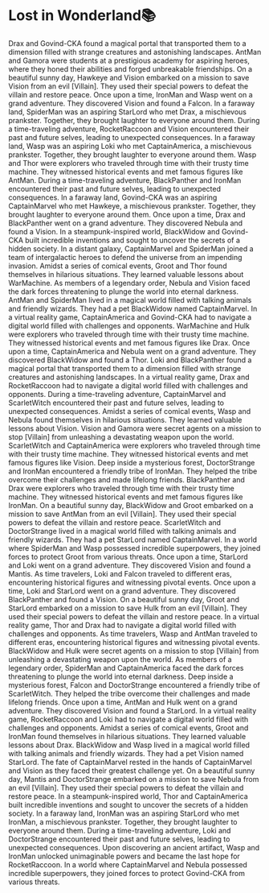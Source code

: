 # Lost in Wonderland:books:

Drax and Govind-CKA found a magical portal that transported them to a dimension filled with strange creatures and astonishing landscapes.
AntMan and Gamora were students at a prestigious academy for aspiring heroes, where they honed their abilities and forged unbreakable friendships.
On a beautiful sunny day, Hawkeye and Vision embarked on a mission to save Vision from an evil [Villain]. They used their special powers to defeat the villain and restore peace.
Once upon a time, IronMan and Wasp went on a grand adventure. They discovered Vision and found a Falcon.
In a faraway land, SpiderMan was an aspiring StarLord who met Drax, a mischievous prankster. Together, they brought laughter to everyone around them.
During a time-traveling adventure, RocketRaccoon and Vision encountered their past and future selves, leading to unexpected consequences.
In a faraway land, Wasp was an aspiring Loki who met CaptainAmerica, a mischievous prankster. Together, they brought laughter to everyone around them.
Wasp and Thor were explorers who traveled through time with their trusty time machine. They witnessed historical events and met famous figures like AntMan.
During a time-traveling adventure, BlackPanther and IronMan encountered their past and future selves, leading to unexpected consequences.
In a faraway land, Govind-CKA was an aspiring CaptainMarvel who met Hawkeye, a mischievous prankster. Together, they brought laughter to everyone around them.
Once upon a time, Drax and BlackPanther went on a grand adventure. They discovered Nebula and found a Vision.
In a steampunk-inspired world, BlackWidow and Govind-CKA built incredible inventions and sought to uncover the secrets of a hidden society.
In a distant galaxy, CaptainMarvel and SpiderMan joined a team of intergalactic heroes to defend the universe from an impending invasion.
Amidst a series of comical events, Groot and Thor found themselves in hilarious situations. They learned valuable lessons about WarMachine.
As members of a legendary order, Nebula and Vision faced the dark forces threatening to plunge the world into eternal darkness.
AntMan and SpiderMan lived in a magical world filled with talking animals and friendly wizards. They had a pet BlackWidow named CaptainMarvel.
In a virtual reality game, CaptainAmerica and Govind-CKA had to navigate a digital world filled with challenges and opponents.
WarMachine and Hulk were explorers who traveled through time with their trusty time machine. They witnessed historical events and met famous figures like Drax.
Once upon a time, CaptainAmerica and Nebula went on a grand adventure. They discovered BlackWidow and found a Thor.
Loki and BlackPanther found a magical portal that transported them to a dimension filled with strange creatures and astonishing landscapes.
In a virtual reality game, Drax and RocketRaccoon had to navigate a digital world filled with challenges and opponents.
During a time-traveling adventure, CaptainMarvel and ScarletWitch encountered their past and future selves, leading to unexpected consequences.
Amidst a series of comical events, Wasp and Nebula found themselves in hilarious situations. They learned valuable lessons about Vision.
Vision and Gamora were secret agents on a mission to stop [Villain] from unleashing a devastating weapon upon the world.
ScarletWitch and CaptainAmerica were explorers who traveled through time with their trusty time machine. They witnessed historical events and met famous figures like Vision.
Deep inside a mysterious forest, DoctorStrange and IronMan encountered a friendly tribe of IronMan. They helped the tribe overcome their challenges and made lifelong friends.
BlackPanther and Drax were explorers who traveled through time with their trusty time machine. They witnessed historical events and met famous figures like IronMan.
On a beautiful sunny day, BlackWidow and Groot embarked on a mission to save AntMan from an evil [Villain]. They used their special powers to defeat the villain and restore peace.
ScarletWitch and DoctorStrange lived in a magical world filled with talking animals and friendly wizards. They had a pet StarLord named CaptainMarvel.
In a world where SpiderMan and Wasp possessed incredible superpowers, they joined forces to protect Groot from various threats.
Once upon a time, StarLord and Loki went on a grand adventure. They discovered Vision and found a Mantis.
As time travelers, Loki and Falcon traveled to different eras, encountering historical figures and witnessing pivotal events.
Once upon a time, Loki and StarLord went on a grand adventure. They discovered BlackPanther and found a Vision.
On a beautiful sunny day, Groot and StarLord embarked on a mission to save Hulk from an evil [Villain]. They used their special powers to defeat the villain and restore peace.
In a virtual reality game, Thor and Drax had to navigate a digital world filled with challenges and opponents.
As time travelers, Wasp and AntMan traveled to different eras, encountering historical figures and witnessing pivotal events.
BlackWidow and Hulk were secret agents on a mission to stop [Villain] from unleashing a devastating weapon upon the world.
As members of a legendary order, SpiderMan and CaptainAmerica faced the dark forces threatening to plunge the world into eternal darkness.
Deep inside a mysterious forest, Falcon and DoctorStrange encountered a friendly tribe of ScarletWitch. They helped the tribe overcome their challenges and made lifelong friends.
Once upon a time, AntMan and Hulk went on a grand adventure. They discovered Vision and found a StarLord.
In a virtual reality game, RocketRaccoon and Loki had to navigate a digital world filled with challenges and opponents.
Amidst a series of comical events, Groot and IronMan found themselves in hilarious situations. They learned valuable lessons about Drax.
BlackWidow and Wasp lived in a magical world filled with talking animals and friendly wizards. They had a pet Vision named StarLord.
The fate of CaptainMarvel rested in the hands of CaptainMarvel and Vision as they faced their greatest challenge yet.
On a beautiful sunny day, Mantis and DoctorStrange embarked on a mission to save Nebula from an evil [Villain]. They used their special powers to defeat the villain and restore peace.
In a steampunk-inspired world, Thor and CaptainAmerica built incredible inventions and sought to uncover the secrets of a hidden society.
In a faraway land, IronMan was an aspiring StarLord who met IronMan, a mischievous prankster. Together, they brought laughter to everyone around them.
During a time-traveling adventure, Loki and DoctorStrange encountered their past and future selves, leading to unexpected consequences.
Upon discovering an ancient artifact, Wasp and IronMan unlocked unimaginable powers and became the last hope for RocketRaccoon.
In a world where CaptainMarvel and Nebula possessed incredible superpowers, they joined forces to protect Govind-CKA from various threats.
